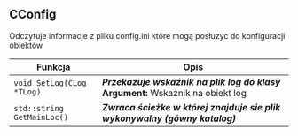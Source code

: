 ## **CConfig**

Odczytuje informacje z pliku config.ini które mogą posłuzyc do konfiguracji obiektów

| Funkcja                                  | Opis                                     |
| ---------------------------------------- | ---------------------------------------- |
| `void SetLog(CLog *TLog)`                | ***Przekazuje wskaźnik na plik log do klasy*** **Argument:** Wskaźnik na obiekt log |
| `std::string GetMainLoc()`               | ***Zwraca ścieżke w której znajduje sie plik wykonywalny (gówny katalog)*** |